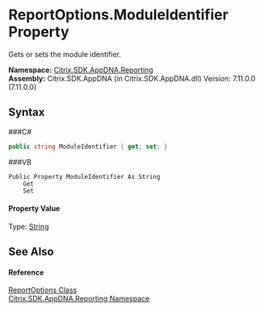 # ReportOptions.ModuleIdentifier Property 
 

Gets or sets the module identifier.

**Namespace:**&nbsp;<a href="N_Citrix_SDK_AppDNA_Reporting">Citrix.SDK.AppDNA.Reporting</a><br />**Assembly:**&nbsp;Citrix.SDK.AppDNA (in Citrix.SDK.AppDNA.dll) Version: 7.11.0.0 (7.11.0.0)

## Syntax

###C#
```csharp
public string ModuleIdentifier { get; set; }
```

###VB
```vbnet
Public Property ModuleIdentifier As String
	Get
	Set
```


#### Property Value
Type: <a href="http://msdn2.microsoft.com/en-us/library/s1wwdcbf" target="_blank">String</a>

## See Also


#### Reference
<a href="T_Citrix_SDK_AppDNA_Reporting_ReportOptions">ReportOptions Class</a><br /><a href="N_Citrix_SDK_AppDNA_Reporting">Citrix.SDK.AppDNA.Reporting Namespace</a><br />